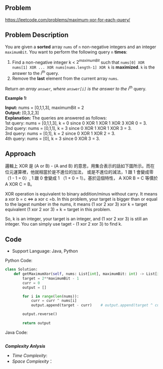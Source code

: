 ## Problem

https://leetcode.com/problems/maximum-xor-for-each-query/

## Problem Description

You are given a **sorted** array `nums` of `n` non-negative integers and an integer `maximumBit`. You want to perform the following query `n` **times**:

1. Find a non-negative integer k < $2^{maximumBit}$ such that `nums[0] XOR nums[1] XOR ... XOR nums[nums.length-1] XOR k` is **maximized**. `k` is the answer to the $i^{th}$ query.
2. Remove the **last** element from the current array `nums`.
   
Return *an array `answer`, where `answer[i]` is the answer to the* $i^{th}$ query.

**Example 1:**

**Input:** nums = [0,1,1,3], maximumBit = 2  <br>
**Output:** [0,3,2,3]  <br>
**Explanation:** The queries are answered as follows:  <br>
1st query: nums = [0,1,1,3], k = 0 since 0 XOR 1 XOR 1 XOR 3 XOR 0 = 3.  <br>
2nd query: nums = [0,1,1], k = 3 since 0 XOR 1 XOR 1 XOR 3 = 3.  <br>
3rd query: nums = [0,1], k = 2 since 0 XOR 1 XOR 2 = 3.  <br>
4th query: nums = [0], k = 3 since 0 XOR 3 = 3.



## Approach
邏輯上 XOR 是 (A or B) - (A and B) 的意思，用集合表示的話如下圖所示。而在位元運算裡，他就相當於是不進位的加法，
或是不進位的減法，1 跟 1 會變成零（1 - 1 = 0）, 1 跟 0 會變成 1 （1 + 0 = 1）。基於這個特性， A XOR B = C 等價於 A XOR C = B。

XOR operation is equivalent to binary addition/minus without carry. It means a xor b = c <=> a xor c =b.
In this problem, your target is bigger than or equal to the lagest number in the nums, it means (1 xor 2 xor 3) xor k = target equivalent (1 xor 2 xor 3) + k = target in this problem.

So, k is an integer, your target is an integer, and (1 xor 2 xor 3) is still an integer. You can simply use taget - (1 xor 2 xor 3) to find k.

## Code

- Support Language: Java, Python

Python Code:

```py
class Solution:
    def getMaximumXor(self, nums: List[int], maximumBit: int) -> List[int]:
        target = 2**maximumBit - 1
        curr = 0
        output = []

        for i in range(len(nums)):
            curr = curr ^ nums[i]
            output.append(target - curr)    # output.append(target ^ curr)

        output.reverse()
        
        return output
```

Java Code:

```

```

**_Complexity Anlysis_**

- _Time Complexity_: 
- _Space Complexity_：
